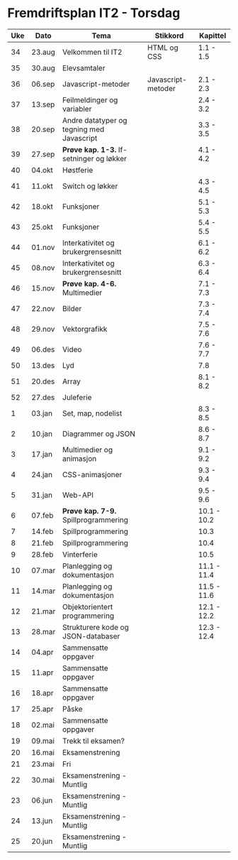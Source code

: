 # Fremdriftsplan IT2 - Torsdag
|Uke | Dato   | Tema                                        | Stikkord           | Kapittel    |
|-----|--------|--------------------------------------------|--------------------|-------------| 
| 34  | 23.aug | Velkommen til IT2                          | HTML og CSS        | 1.1 - 1.5   | 
| 35  | 30.aug | Elevsamtaler                               |                    |             | 
| 36  | 06.sep | Javascript-metoder                         | Javascript-metoder | 2.1 - 2.3   | 
| 37  | 13.sep | Feilmeldinger og variabler                 |                    | 2.4 - 3.2   | 
| 38  | 20.sep | Andre datatyper og tegning med Javascript  |                    | 3.3 - 3.5   | 
| 39  | 27.sep | **Prøve kap. 1-3.** If-setninger og løkker |                    | 4.1 - 4.2   | 
| 40  | 04.okt | Høstferie                                  |                    |             | 
| 41  | 11.okt | Switch og løkker                           |                    | 4.3 - 4.5   | 
| 42  | 18.okt | Funksjoner                                 |                    | 5.1 - 5.3   | 
| 43  | 25.okt | Funksjoner                                 |                    | 5.4 - 5.5   | 
| 44  | 01.nov | Interkativitet og brukergrensesnitt        |                    | 6.1 - 6.2   | 
| 45  | 08.nov | Interkativitet og brukergrensesnitt        |                    | 6.3 - 6.4   | 
| 46  | 15.nov | **Prøve kap. 4-6.** Multimedier            |                    | 7.1 - 7.3   | 
| 47  | 22.nov | Bilder                                     |                    | 7.3 - 7.4   | 
| 48  | 29.nov | Vektorgrafikk                              |                    | 7.5 - 7.6   | 
| 49  | 06.des | Video                                      |                    | 7.6 - 7.7   | 
| 50  | 13.des | Lyd                                        |                    | 7.8      | 
| 51  | 20.des | Array                                      |                    | 8.1 - 8.2   | 
| 52  | 27.des | Juleferie                                  |                    |             | 
| 1   | 03.jan | Set, map, nodelist                         |                    | 8.3 - 8.5   | 
| 2   | 10.jan | Diagrammer og JSON                         |                    | 8.6 - 8.7   | 
| 3   | 17.jan | Multimedier og animasjon                   |                    | 9.1 - 9.2   | 
| 4   | 24.jan | CSS-animasjoner                            |                    | 9.3 - 9.4   | 
| 5   | 31.jan | Web-API                                    |                    | 9.5 - 9.6   | 
| 6   | 07.feb | **Prøve kap. 7-9.** Spillprogrammering     |                    | 10.1 - 10.2 | 
| 7   | 14.feb | Spillprogrammering                         |                    | 10.3            | 
| 8   | 21.feb | Spillprogrammering                         |                    | 10.4            | 
| 9   | 28.feb | Vinterferie                                |                    | 10.5           | 
| 10  | 07.mar | Planlegging og dokumentasjon               |                    | 11.1 - 11.4 | 
| 11  | 14.mar | Planlegging og dokumentasjon               |                    | 11.5 - 11.6 | 
| 12  | 21.mar | Objektorientert programmering              |                    | 12.1 - 12.2 | 
| 13  | 28.mar | Strukturere kode og JSON-databaser         |                    | 12.3 - 12.4 | 
| 14  | 04.apr | Sammensatte oppgaver                       |                    |             | 
| 15  | 11.apr | Sammensatte oppgaver                       |                    |             | 
| 16  | 18.apr | Sammensatte oppgaver                       |                    |             | 
| 17  | 25.apr | Påske                                      |                    |             | 
| 18  | 02.mai | Sammensatte oppgaver                       |                    |             | 
| 19  | 09.mai | Trekk til eksamen?                         |                    |             | 
| 20  | 16.mai | Eksamenstrening                            |                    |             | 
| 21  | 23.mai | Fri                                        |                    |             | 
| 22  | 30.mai | Eksamenstrening - Muntlig                  |                    |             | 
| 23  | 06.jun | Eksamenstrening - Muntlig                  |                    |             | 
| 24  | 13.jun | Eksamenstrening - Muntlig                  |                    |             | 
| 25  | 20.jun | Eksamenstrening - Muntlig                  |                    |             | 


